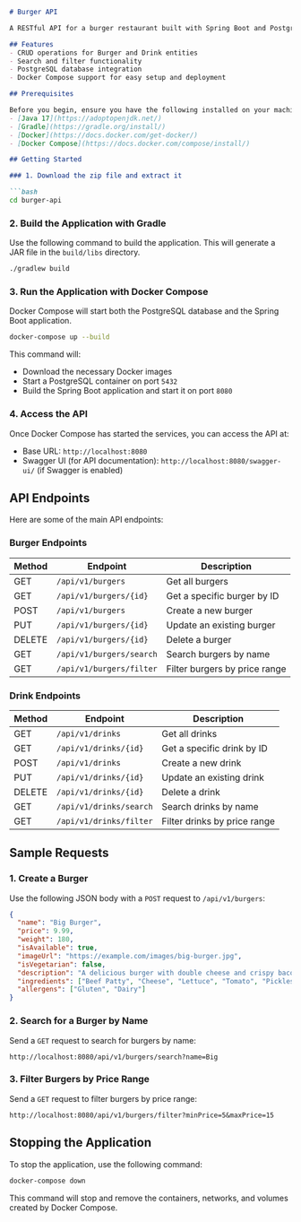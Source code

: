 
```markdown
# Burger API

A RESTful API for a burger restaurant built with Spring Boot and PostgreSQL. This API allows the following operations

## Features
- CRUD operations for Burger and Drink entities
- Search and filter functionality
- PostgreSQL database integration
- Docker Compose support for easy setup and deployment

## Prerequisites

Before you begin, ensure you have the following installed on your machine:
- [Java 17](https://adoptopenjdk.net/)
- [Gradle](https://gradle.org/install/)
- [Docker](https://docs.docker.com/get-docker/)
- [Docker Compose](https://docs.docker.com/compose/install/)

## Getting Started

### 1. Download the zip file and extract it

```bash
cd burger-api
```

### 2. Build the Application with Gradle

Use the following command to build the application. This will generate a JAR file in the `build/libs` directory.

```bash
./gradlew build
```

### 3. Run the Application with Docker Compose

Docker Compose will start both the PostgreSQL database and the Spring Boot application.

```bash
docker-compose up --build
```

This command will:
- Download the necessary Docker images
- Start a PostgreSQL container on port `5432`
- Build the Spring Boot application and start it on port `8080`

### 4. Access the API

Once Docker Compose has started the services, you can access the API at:

- Base URL: `http://localhost:8080`
- Swagger UI (for API documentation): `http://localhost:8080/swagger-ui/` (if Swagger is enabled)

## API Endpoints

Here are some of the main API endpoints:

### Burger Endpoints

| Method | Endpoint                  | Description                      |
|--------|----------------------------|----------------------------------|
| GET    | `/api/v1/burgers`             | Get all burgers                  |
| GET    | `/api/v1/burgers/{id}`        | Get a specific burger by ID      |
| POST   | `/api/v1/burgers`             | Create a new burger              |
| PUT    | `/api/v1/burgers/{id}`        | Update an existing burger        |
| DELETE | `/api/v1/burgers/{id}`        | Delete a burger                  |
| GET    | `/api/v1/burgers/search`      | Search burgers by name           |
| GET    | `/api/v1/burgers/filter`      | Filter burgers by price range    |

### Drink Endpoints

| Method | Endpoint                  | Description                      |
|--------|----------------------------|----------------------------------|
| GET    | `/api/v1/drinks`              | Get all drinks                   |
| GET    | `/api/v1/drinks/{id}`         | Get a specific drink by ID       |
| POST   | `/api/v1/drinks`              | Create a new drink               |
| PUT    | `/api/v1/drinks/{id}`         | Update an existing drink         |
| DELETE | `/api/v1/drinks/{id}`         | Delete a drink                   |
| GET    | `/api/v1/drinks/search`       | Search drinks by name            |
| GET    | `/api/v1/drinks/filter`       | Filter drinks by price range     |

## Sample Requests

### 1. Create a Burger
Use the following JSON body with a `POST` request to `/api/v1/burgers`:

```json
{
  "name": "Big Burger",
  "price": 9.99,
  "weight": 180,
  "isAvailable": true,
  "imageUrl": "https://example.com/images/big-burger.jpg",
  "isVegetarian": false,
  "description": "A delicious burger with double cheese and crispy bacon.",
  "ingredients": ["Beef Patty", "Cheese", "Lettuce", "Tomato", "Pickles", "Bacon"],
  "allergens": ["Gluten", "Dairy"]
}

```

### 2. Search for a Burger by Name
Send a `GET` request to search for burgers by name:

```plaintext
http://localhost:8080/api/v1/burgers/search?name=Big
```

### 3. Filter Burgers by Price Range
Send a `GET` request to filter burgers by price range:

```plaintext
http://localhost:8080/api/v1/burgers/filter?minPrice=5&maxPrice=15
```

## Stopping the Application

To stop the application, use the following command:

```bash
docker-compose down
```

This command will stop and remove the containers, networks, and volumes created by Docker Compose.

